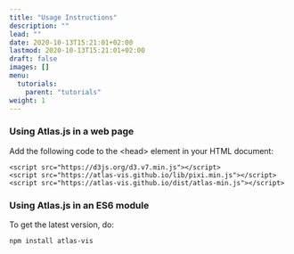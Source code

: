 ```yaml
---
title: "Usage Instructions"
description: ""
lead: ""
date: 2020-10-13T15:21:01+02:00
lastmod: 2020-10-13T15:21:01+02:00
draft: false
images: []
menu:
  tutorials:
    parent: "tutorials"
weight: 1
---
```


### Using Atlas.js in a web page
Add the following code to the &lt;head&gt; element in your HTML document:
```
<script src="https://d3js.org/d3.v7.min.js"></script>
<script src="https://atlas-vis.github.io/lib/pixi.min.js"></script>
<script src="https://atlas-vis.github.io/dist/atlas-min.js"></script>
```

### Using Atlas.js in an ES6 module
To get the latest version, do:
```
npm install atlas-vis
```